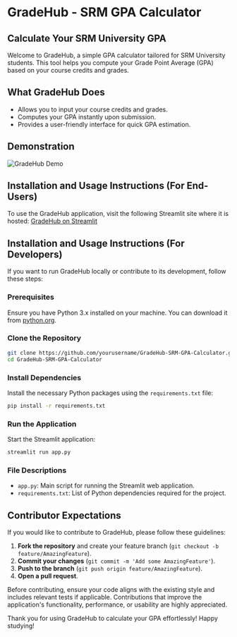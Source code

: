 # GradeHub - SRM GPA Calculator

## Calculate Your SRM University GPA

Welcome to GradeHub, a simple GPA calculator tailored for SRM University students. This tool helps you compute your Grade Point Average (GPA) based on your course credits and grades.

## What GradeHub Does

- Allows you to input your course credits and grades.
- Computes your GPA instantly upon submission.
- Provides a user-friendly interface for quick GPA estimation.

## Demonstration

![GradeHub Demo](https://github.com/atandritC/Project-Demos/blob/main/GradeHub.gif)

## Installation and Usage Instructions (For End-Users)

To use the GradeHub application, visit the following Streamlit site where it is hosted:
[GradeHub on Streamlit](https://srm-gpa-calculator.streamlit.app/)

## Installation and Usage Instructions (For Developers)

If you want to run GradeHub locally or contribute to its development, follow these steps:

### Prerequisites

Ensure you have Python 3.x installed on your machine. You can download it from [python.org](https://www.python.org/downloads/).

### Clone the Repository

```bash
git clone https://github.com/yourusername/GradeHub-SRM-GPA-Calculator.git
cd GradeHub-SRM-GPA-Calculator
```

### Install Dependencies

Install the necessary Python packages using the `requirements.txt` file:

```bash
pip install -r requirements.txt
```

### Run the Application

Start the Streamlit application:

```bash
streamlit run app.py
```

### File Descriptions

- `app.py`: Main script for running the Streamlit web application.
- `requirements.txt`: List of Python dependencies required for the project.

## Contributor Expectations

If you would like to contribute to GradeHub, please follow these guidelines:

1. **Fork the repository** and create your feature branch (`git checkout -b feature/AmazingFeature`).
2. **Commit your changes** (`git commit -m 'Add some AmazingFeature'`).
3. **Push to the branch** (`git push origin feature/AmazingFeature`).
4. **Open a pull request**.

Before contributing, ensure your code aligns with the existing style and includes relevant tests if applicable. Contributions that improve the application's functionality, performance, or usability are highly appreciated.

Thank you for using GradeHub to calculate your GPA effortlessly! Happy studying!
